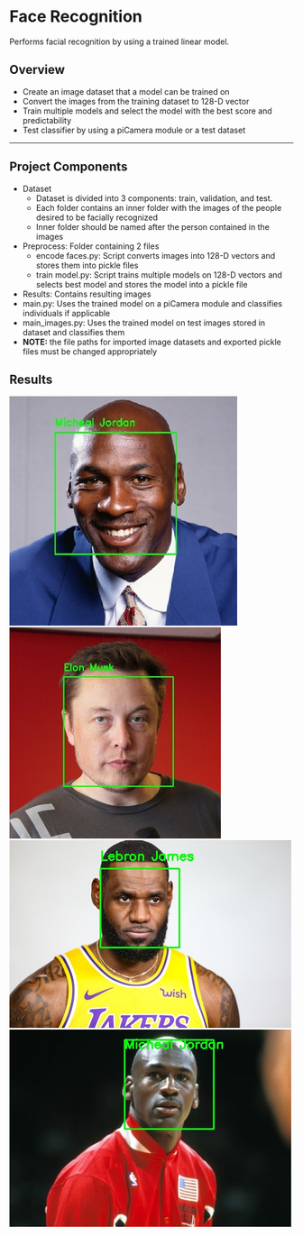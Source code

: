 # Face Recognition 

Performs facial recognition by using a trained linear model.

## Overview
* Create an image dataset that a model can be trained on
* Convert the images from the training dataset to 128-D vector
* Train multiple models and select the model with the best score and predictability
* Test classifier by using a piCamera module or a test dataset
___

## Project Components
* Dataset
	* Dataset is divided into 3 components: train, validation, and test.
	* Each folder contains an inner folder with the images of the people desired to be facially recognized
	* Inner folder should be named after the person contained in the images
* Preprocess: Folder containing 2 files
	* encode faces.py: Script converts images into 128-D vectors and stores them into pickle files
	* train model.py: Script trains multiple models on 128-D vectors and selects best model and stores the model into a pickle file
* Results: Contains resulting images 
* main.py: Uses the trained model on a piCamera module and classifies individuals if applicable 
* main_images.py: Uses the trained model on test images stored in dataset and classifies them  
* **NOTE:** the file paths for imported image datasets and exported pickle files must be changed appropriately

## Results
![MJ](Results/0.jpg)
![ELON](Results/11.jpg)
![LEBRON](Results/18.jpg)
![MJ](Results/217.jpg)
